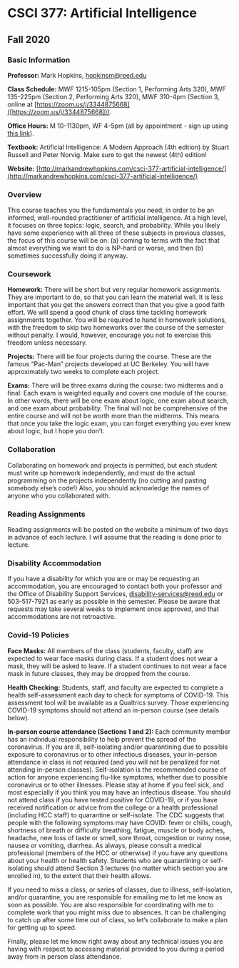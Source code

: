 # CSCI 377: Artificial Intelligence
## Fall 2020


### Basic Information

**Professor:** Mark Hopkins, hopkinsm@reed.edu

**Class Schedule:** MWF 1215-105pm (Section 1, Performing Arts 320), 
MWF 135-225pm (Section 2, Performing Arts 320), MWF 310-4pm (Section 3, 
online at [https://zoom.us/j/3344875668]([https://zoom.us/j/3344875668])).

**Office Hours:** M 10-1130pm, WF 4-5pm (all by appointment - sign up 
using [this link](https://calendar.google.com/calendar/selfsched?sstoken=UU5mSjE1SFNSUk5xfGRlZmF1bHR8NzQ2MDU3MzJkYjQyOTkxOGE3OWViMzU0MDYxMTQxOWM)).

**Textbook:** Artificial Intelligence: A Modern Approach (4th edition) by 
Stuart Russell and Peter Norvig. Make sure to get the newest (4th) edition! 

**Website:** [http://markandrewhopkins.com/csci-377-artificial-intelligence/](http://markandrewhopkins.com/csci-377-artificial-intelligence/)



### Overview

This course teaches you the fundamentals you need, in order to be an informed, 
well-rounded practitioner of artificial intelligence. At a high level, it 
focuses on three topics: logic, search, and probability. While 
you likely have some experience with all three of these subjects in previous
classes, the focus of this course will be on: (a) coming to terms with the
fact that almost everything we want to do is NP-hard or worse, and
then (b) sometimes successfully doing it anyway.


### Coursework

**Homework:** There will be short but very regular homework assignments. 
They are important to do, so that you can learn the material well. It is 
less important that you get the answers correct than that you give a good 
faith effort. We will spend a good chunk of class time tackling homework 
assignments together. You will be required to hand in homework solutions, 
with the freedom to skip two homeworks over the course of the semester 
without penalty. I would, however, encourage you not to exercise this 
freedom unless necessary.

**Projects:** There will be four projects during the course. These are the
famous “Pac-Man” projects developed at UC Berkeley. You will have 
approximately two weeks to complete each project.

**Exams:** There will be three exams during the course: two midterms and a 
final. Each exam is weighted equally and covers one module of the course.
In other words, there will be one exam about logic, one exam about search,
and one exam about probability. The final will not be comprehensive of the
entire course and will not be worth more than the midterms. This means that
once you take the logic exam, you can forget everything you ever knew about
logic, but I hope you don’t.



### Collaboration

Collaborating on homework and projects is permitted, but each student must 
write up homework independently, and must do the actual programming on the 
projects independently (no cutting and pasting somebody else’s code!) Also,
 you should acknowledge the names of anyone who you collaborated with.


### Reading Assignments

Reading assignments will be posted on the website a minimum of two days 
in advance of each lecture. I will assume that the reading is done prior 
to lecture. 


### Disability Accommodation

If you have a disability for which you are or may be requesting an
accommodation, you are encouraged to contact both your professor and the
Office of Disability Support Services, disability-services@reed.edu or 
503-517-7921 as early as possible in the semester. Please be aware that 
requests may take several weeks to implement once
approved, and that accommodations are not retroactive.

### Covid-19 Policies

**Face Masks:** All members of the class (students, faculty, staff) are 
expected to wear face masks during class. If a student does not wear a mask, 
they will be asked to leave. If a student continues to not 
wear a face mask in future classes, they may be dropped 
from the course. 

**Health Checking:** Students, staff, and faculty are expected to complete a 
health self-assessment each day to check for symptoms of COVID-19. This 
assessment tool will be available as a Qualtrics survey.  Those experiencing 
COVID-19 symptoms should not attend an in-person course (see details below). 

**In-person course attendance (Sections 1 and 2):** Each community member
has an individual responsibility to help prevent the spread of the coronavirus.
If you are ill, self-isolating and/or quarantining due to possible exposure 
to coronavirus or to other infectious diseases, your in-person attendance 
in class is not required (and you will not be penalized for not attending 
in-person classes). Self-isolation is the recommended course of action
for anyone experiencing flu-like symptoms, whether due to possible coronavirus
or to other illnesses.  Please stay at home if you feel sick, and most
especially if you think you may have an infectious disease. 
You should not attend class if you have tested positive for COVID-19, or
if you have received notification or advice from the college or a health
professional (including HCC staff) to quarantine or self-isolate.
The CDC suggests that people with the following symptoms may have COVID:
fever or chills, cough, shortness of breath or difficulty breathing, fatigue,
muscle or body aches, headache, new loss of taste or smell, sore throat,
congestion or runny nose, nausea or vomiting, diarrhea.  As always, please
consult a medical professional (members of the HCC or otherwise) if you have
any questions about your health or health safety.
Students who are quarantining or self-isolating should
attend Section 3 lectures (no matter which
section you are enrolled in), to the extent that their health allows. 

If you need to miss a class, or series of classes, due to illness,
self-isolation, and/or quarantine, you are responsible for emailing me
to let me know as soon as possible.  You are also responsible for coordinating
with me to complete work that you might miss due to absences. It can be
challenging to catch up after some time out of class, so let’s collaborate
to make a plan for getting up to speed.  

Finally, please let me know right away about any technical issues you are
having with respect to accessing material provided to you during a period
away from in person class attendance.


